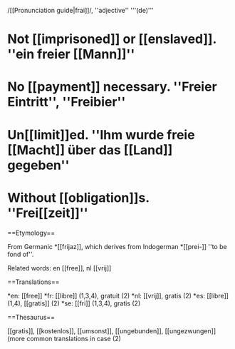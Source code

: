 /[[Pronunciation guide|frai]]/, ''adjective'' '''(de)'''

# Not [[imprisoned]] or [[enslaved]]. ''ein freier [[Mann]]''
# No [[payment]] necessary. ''Freier Eintritt'', ''Freibier''
# Un[[limit]]ed. ''Ihm wurde freie [[Macht]] über das [[Land]] gegeben''
# Without [[obligation]]s. ''Frei[[zeit]]''

==Etymology==

From Germanic *[[frijaz]], which derives from Indogerman *[[prei-]] ''to be fond of''.

Related words: en [[free]], nl [[vrij]]

==Translations==

*en: [[free]]
*fr: [[libre]] (1,3,4), gratuit (2)
*nl: [[vrij]], gratis (2)
*es: [[libre]] (1,4), [[gratis]] (2)
*se: [[fri]] (1,3,4), gratis (2)

==Thesaurus==

[[gratis]], [[kostenlos]], [[umsonst]], [[ungebunden]], [[ungezwungen]] (more common translations in case (2)